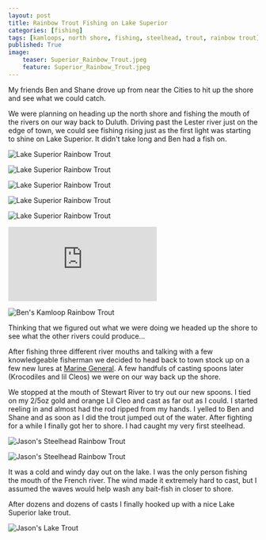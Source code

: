 ```yaml
---
layout: post
title: Rainbow Trout Fishing on Lake Superior
categories: [fishing]
tags: [kamloops, north shore, fishing, steelhead, trout, rainbow trout]
published: True
image:
    teaser: Superior_Rainbow_Trout.jpeg
    feature: Superior_Rainbow_Trout.jpeg
---
```


My friends Ben and Shane drove up from near the Cities to hit up the shore and see what we could catch.

We were planning on heading up the north shore and fishing the mouth of the rivers on our way back to Duluth. Driving past the Lester river just on the edge of town, we could see fishing rising just as the first light was starting to shine on Lake Superior. It didn't take long and Ben had a fish on.


![Lake Superior Rainbow Trout](/images/Superior_Rainbow_Trout6.jpg)

![Lake Superior Rainbow Trout](/images/Superior_Rainbow_Trout1.jpg)

![Lake Superior Rainbow Trout](/images/Superior_Rainbow_Trout13.jpg)

![Lake Superior Rainbow Trout](/images/Superior_Rainbow_Trout11.jpg)

![Lake Superior Rainbow Trout](/images/Superior_Rainbow_Trout10.jpg)

<iframe src="https://www.youtube.com/embed/vBTcaniw4ck" frameborder="0" allowfullscreen></iframe>

![Ben's Kamloop Rainbow Trout](/images/Superior_Rainbow_Trout9.jpg)

Thinking that we figured out what we were doing we headed up the shore to see what the other rivers could produce...

After fishing three different river mouths and talking with a few knowledgeable fisherman we decided to head back to town stock up on a few new lures at [Marine General](http://www.marinegeneral.com/). A few handfuls of casting spoons later (Krocodiles and lil Cleos) we were on our way back up the shore.

We stopped at the mouth of Stewart River to try out our new spoons. I tied on my 2/5oz gold and orange Lil Cleo and cast as far out as I could. I started reeling in and almost had the rod ripped from my hands. I yelled to Ben and Shane and as soon as I did the trout jumped out of the water. After fighting for a while I finally got her to shore. I had caught my very first steelhead.

![Jason's Steelhead Rainbow Trout](/images/Superior_Rainbow_Trout.jpeg)

![Jason's Steelhead Rainbow Trout](/images/Superior_Rainbow_Trout2.jpeg)

It was a cold and windy day out on the lake. I was the only person fishing the mouth of the French river. The wind made it extremely hard to cast, but I assumed the waves would help wash any bait-fish in closer to shore.

After dozens and dozens of casts I finally hooked up with a nice Lake Superior lake trout.

![Jason's Lake Trout](/images/North_Shore_Lake_Trout.jpg)
